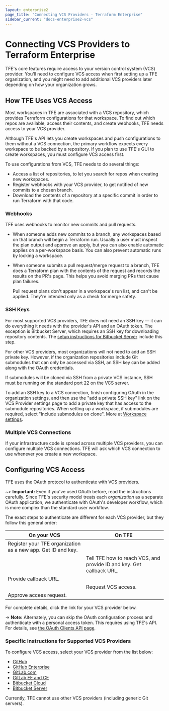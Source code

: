 ```yaml
---
layout: enterprise2
page_title: "Connecting VCS Providers - Terraform Enterprise"
sidebar_current: "docs-enterprise2-vcs"
---
```


# Connecting VCS Providers to Terraform Enterprise

TFE's core features require access to your version control system (VCS) provider. You'll need to configure VCS access when first setting up a TFE organization, and you might need to add additional VCS providers later depending on how your organization grows.

## How TFE Uses VCS Access

Most workspaces in TFE are associated with a VCS repository, which provides Terraform configurations for that workspace. To find out which repos are available, access their contents, and create webhooks, TFE needs access to your VCS provider.

Although TFE's API lets you create workspaces and push configurations to them without a VCS connection, the primary workflow expects every workspace to be backed by a repository. If you plan to use TFE's GUI to create workspaces, you must configure VCS access first.

To use configurations from VCS, TFE needs to do several things:

- Access a list of repositories, to let you search for repos when creating new workspaces.
- Register webhooks with your VCS provider, to get notified of new commits to a chosen branch.
- Download the contents of a repository at a specific commit in order to run Terraform with that code.

### Webhooks

TFE uses webhooks to monitor new commits and pull requests.

- When someone adds new commits to a branch, any workspaces based on that branch will begin a Terraform run. Usually a user must inspect the plan output and approve an apply, but you can also enable automatic applies on a per-workspace basis. You can also prevent automatic runs by locking a workspace.
- When someone submits a pull request/merge request to a branch, TFE does a Terraform plan with the contents of the request and records the results on the PR's page. This helps you avoid merging PRs that cause plan failures.

    Pull request plans don't appear in a workspace's run list, and can't be applied. They're intended only as a check for merge safety.

### SSH Keys

For most supported VCS providers, TFE does not need an SSH key — it can do everything it needs with the provider's API and an OAuth token. The exception is Bitbucket Server, which requires an SSH key for downloading repository contents. The [setup instructions for Bitbucket Server](./bitbucket-server.html) include this step.

For other VCS providers, most organizations will not need to add an SSH private key. However, if the organization repositories include Git submodules that can only be accessed via SSH, an SSH key can be added along with the OAuth credentials.

If submodules will be cloned via SSH from a private VCS instance, SSH must be running on the standard port 22 on the VCS server.

To add an SSH key to a VCS connection, finish configuring OAuth in the organization settings, and then use the "add a private SSH key" link on the VCS Provider settings page to add a private key that has access to the submodule repositories. When setting up a workspace, if submodules are required, select "Include submodules on clone". More at [Workspace settings](../workspaces/settings.html).

### Multiple VCS Connections

If your infrastructure code is spread across multiple VCS providers, you can configure multiple VCS connections. TFE will ask which VCS connection to use whenever you create a new workspace.

## Configuring VCS Access

TFE uses the OAuth protocol to authenticate with VCS providers.

~> **Important:** Even if you've used OAuth before, read the instructions carefully. Since TFE's security model treats each _organization_ as a separate OAuth application, we authenticate with OAuth's developer workflow, which is more complex than the standard user workflow.

The exact steps to authenticate are different for each VCS provider, but they follow this general order:

On your VCS | On TFE
--|--
Register your TFE organization as a new app. Get ID and key. | &nbsp;
&nbsp; | Tell TFE how to reach VCS, and provide ID and key. Get callback URL.
Provide callback URL. | &nbsp;
&nbsp; | Request VCS access.
Approve access request. | &nbsp;

For complete details, click the link for your VCS provider below.

-> **Note:** Alternately, you can skip the OAuth configuration process and authenticate with a personal access token. This requires using TFE's API. For details, see [the OAuth Clients API page](../api/oauth-clients.html).

### Specific Instructions for Supported VCS Providers

To configure VCS access, select your VCS provider from the list below:

- [GitHub](./github.html)
- [GitHub Enterprise](./github-enterprise.html)
- [GitLab.com](./gitlab-com.html)
- [GitLab EE and CE](./gitlab-eece.html)
- [Bitbucket Cloud](./bitbucket-cloud.html)
- [Bitbucket Server](./bitbucket-server.html)

Currently, TFE cannot use other VCS providers (including generic Git servers).

